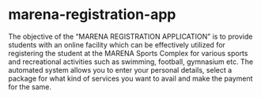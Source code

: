 # marena-registration-app
The objective of the “MARENA REGISTRATION APPLICATION” is to provide students with an online facility which can be effectively utilized for registering the student at the MARENA Sports Complex for various sports and recreational activities such as swimming, football, gymnasium etc. The automated system allows you to enter your personal details, select a package for what kind of services you want to avail and make the payment for the same.
